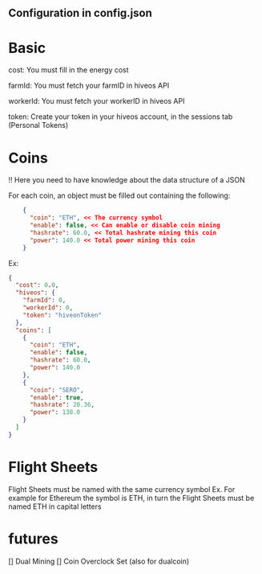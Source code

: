 ## Configuration in config.json

# Basic

cost: You must fill in the energy cost

farmId: You must fetch your farmID in hiveos API

workerId: You must fetch your workerID in hiveos API

token: Create your token in your hiveos account, in the sessions tab (Personal Tokens)

# Coins

!! Here you need to have knowledge about the data structure of a JSON

For each coin, an object must be filled out containing the following:
```json
    {
      "coin": "ETH", << The currency symbol
      "enable": false, << Can enable or disable coin mining
      "hashrate": 60.0, << Total hashrate mining this coin
      "power": 140.0 << Total power mining this coin
    }
```


Ex:
```json
{
  "cost": 0.0,
  "hiveos": {
    "farmId": 0,
    "workerId": 0,
    "token": "hiveonToken"
  },
  "coins": [
    {
      "coin": "ETH",
      "enable": false,
      "hashrate": 60.0,
      "power": 140.0
    },
    {
      "coin": "SERO",
      "enable": true,
      "hashrate": 20.36,
      "power": 130.0
    }
  ]
}
```

# Flight Sheets

Flight Sheets must be named with the same currency symbol
Ex.
For example for Ethereum the symbol is ETH, in turn the Flight Sheets must be named ETH in capital letters

# futures

[] Dual Mining
[] Coin Overclock Set (also for dualcoin)